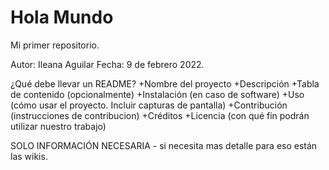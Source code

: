 # Hola Mundo
Mi primer repositorio.

Autor: Ileana Aguilar
Fecha: 9 de febrero 2022.

¿Qué debe llevar un README?
+Nombre del proyecto
+Descripción
+Tabla de contenido (opcionalmente)
+Instalación (en caso de software)
+Uso (cómo usar el proyecto. Incluir capturas de pantalla)
+Contribución (instrucciones de contribucion)
+Créditos
+Licencia (con qué fin podrán utilizar nuestro trabajo)

SOLO INFORMACIÓN NECESARIA - si necesita mas detalle para eso están las wikis.
